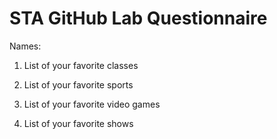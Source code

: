 # STA GitHub Lab Questionnaire

Names:

1. List of your favorite classes

2. List of your favorite sports

3. List of your favorite video games

4. List of your favorite shows
